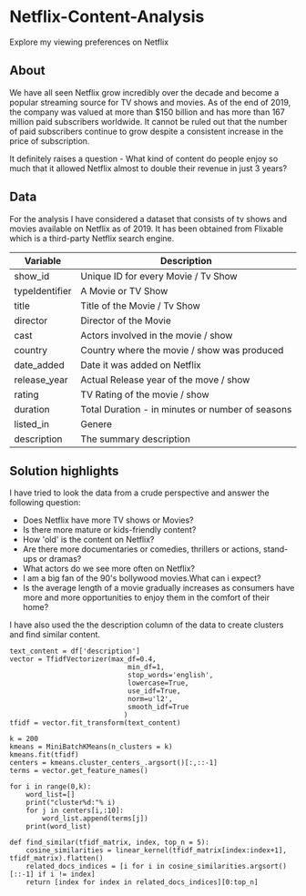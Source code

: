 # Netflix-Content-Analysis
Explore my viewing preferences on Netflix

## About

We have all seen Netflix grow incredibly over the decade and become a popular streaming source for TV shows and movies. As of the end of 2019, the company was valued at more than $150 billion and has more than 167 million paid subscribers worldwide. It cannot be ruled out that the number of paid subscribers continue to grow despite a consistent increase in the price of subscription. 

It definitely raises a question - What kind of content do people enjoy so much that it allowed Netflix almost to double their revenue in just 3 years?

## Data

For the analysis I have considered a dataset that consists of tv shows and movies available on Netflix as of 2019. It has been obtained from Flixable which is a third-party Netflix search engine.

Variable | Description
---------|------------
show_id | Unique ID for every Movie / Tv Show
typeIdentifier | A Movie or TV Show
title | Title of the Movie / Tv Show
director | Director of the Movie
cast | Actors involved in the movie / show
country | Country where the movie / show was produced
date_added | Date it was added on Netflix
release_year | Actual Release year of the move / show
rating | TV Rating of the movie / show
duration | Total Duration - in minutes or number of seasons
listed_in | Genere
description | The summary description

## Solution highlights

I have tried to look the data from a crude perspective and answer the following question:
* Does Netflix have more TV shows or Movies? 
* Is there more mature or kids-friendly content? 
* How 'old' is the content on Netflix? 
* Are there more documentaries or comedies, thrillers or actions, stand-ups or dramas? 
* What actors do we see more often on Netflix? 
* I am a big fan of the 90's bollywood movies.What can i expect?
* Is the average length of a movie gradually increases as consumers have more and more opportunities to enjoy them in the comfort of their home?

I have also used the the description column of the data to create clusters and find similar content. 

```
text_content = df['description']
vector = TfidfVectorizer(max_df=0.4,                    
                             min_df=1,                 
                             stop_words='english',
                             lowercase=True, 
                             use_idf=True, 
                             norm=u'l2',
                             smooth_idf=True    
                            )
tfidf = vector.fit_transform(text_content)
```
```
k = 200
kmeans = MiniBatchKMeans(n_clusters = k)
kmeans.fit(tfidf)
centers = kmeans.cluster_centers_.argsort()[:,::-1]
terms = vector.get_feature_names()

for i in range(0,k):
    word_list=[]
    print("cluster%d:"% i)
    for j in centers[i,:10]:
        word_list.append(terms[j])
    print(word_list) 
```
```
def find_similar(tfidf_matrix, index, top_n = 5):
    cosine_similarities = linear_kernel(tfidf_matrix[index:index+1], tfidf_matrix).flatten()
    related_docs_indices = [i for i in cosine_similarities.argsort()[::-1] if i != index]
    return [index for index in related_docs_indices][0:top_n]  
```
